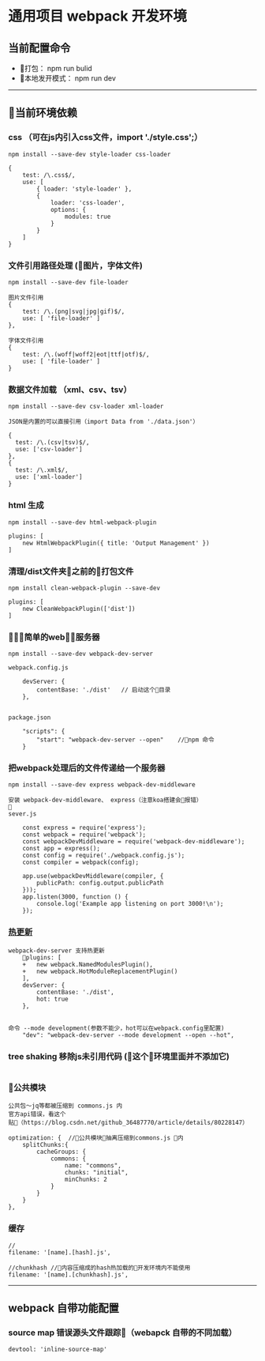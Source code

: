 # 通用项目 webpack 开发环境

## 当前配置命令
* 打包： npm run bulid  
* 本地发开模式： npm run dev 


---


## 当前环境依赖


### css （可在js内引入css文件，import './style.css';）
```
npm install --save-dev style-loader css-loader

{
    test: /\.css$/,
    use: [
        { loader: 'style-loader' },
        {
            loader: 'css-loader',
            options: {
                modules: true
            }
        }
    ]
}
```

### 文件引用路径处理 (图片，字体文件)
```
npm install --save-dev file-loader

图片文件引用
{
    test: /\.(png|svg|jpg|gif)$/,
    use: [ 'file-loader' ]
},

字体文件引用
{
    test: /\.(woff|woff2|eot|ttf|otf)$/,
    use: [ 'file-loader' ]
}
```

### 数据文件加载 （xml、csv、tsv） 
```
npm install --save-dev csv-loader xml-loader

JSON是内置的可以直接引用（import Data from './data.json'）

{
  test: /\.(csv|tsv)$/,
  use: ['csv-loader']
},
{
  test: /\.xml$/,
  use: ['xml-loader']
}

```

### html 生成
```
npm install --save-dev html-webpack-plugin

plugins: [
    new HtmlWebpackPlugin({ title: 'Output Management' })
]
````

### 清理/dist文件夹之前的打包文件
```
npm install clean-webpack-plugin --save-dev

plugins: [
    new CleanWebpackPlugin(['dist'])
]
```

### 简单的web服务器
```
npm install --save-dev webpack-dev-server

webpack.config.js

    devServer: {
        contentBase: './dist'   // 启动这个目录
    },


package.json

    "scripts": {
        "start": "webpack-dev-server --open"    //npm 命令
    }

```

### 把webpack处理后的文件传递给一个服务器

```
npm install --save-dev express webpack-dev-middleware

安装 webpack-dev-middleware、 express（注意koa搭建会报错）

sever.js

    const express = require('express');
    const webpack = require('webpack');
    const webpackDevMiddleware = require('webpack-dev-middleware');
    const app = express();
    const config = require('./webpack.config.js');
    const compiler = webpack(config);

    app.use(webpackDevMiddleware(compiler, {
        publicPath: config.output.publicPath
    }));
    app.listen(3000, function () {
        console.log('Example app listening on port 3000!\n');
    });

```

### [热更新](https://webpack.docschina.org/guides/hot-module-replacement/)
```
webpack-dev-server 支持热更新
    plugins: [
    +   new webpack.NamedModulesPlugin(),
    +   new webpack.HotModuleReplacementPlugin()
    ],
    devServer: {
        contentBase: './dist',
        hot: true
    },


命令 --mode development(参数不能少，hot可以在webpack.config里配置)
    "dev": "webpack-dev-server --mode development --open --hot",

```

### tree shaking  移除js未引用代码 (这个环境里面并不添加它)
```

```

### 公共模块
```
公共包～jq等都被压缩到 commons.js 内
官方api错误，看这个贴（https://blog.csdn.net/github_36487770/article/details/80228147）

optimization: {  //公共模块抽离压缩到commons.js 内
    splitChunks:{
        cacheGroups: {
            commons: {
                name: "commons",
                chunks: "initial",
                minChunks: 2
            }
        }
    }
},
```

### 缓存
```
//
filename: '[name].[hash].js',

//chunkhash //内容压缩成的hash热加载的开发环境内不能使用
filename: '[name].[chunkhash].js',
```


---

## webpack 自带功能配置

### source map 错误源头文件跟踪（webapck 自带的不同加载）
```
devtool: 'inline-source-map'

```

